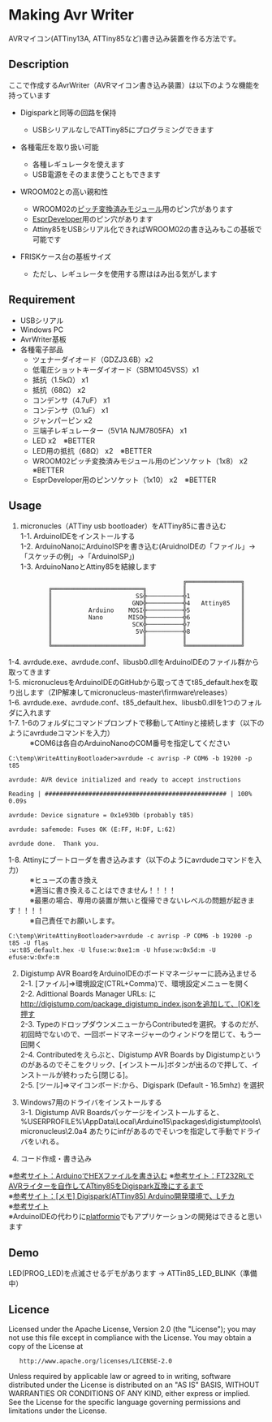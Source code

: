 ﻿Making Avr Writer
====

AVRマイコン(ATTiny13A, ATTiny85など)書き込み装置を作る方法です。

## Description

ここで作成するAvrWriter（AVRマイコン書き込み装置）は以下のような機能を持っています

- Digisparkと同等の回路を保持
    - USBシリアルなしでATTiny85にプログラミングできます

- 各種電圧を取り扱い可能
    - 各種レギュレータを使えます
    - USB電源をそのまま使うこともできます

- WROOM02との高い親和性
    - WROOM02の[ピッチ変換済みモジュール](https://www.switch-science.com/catalog/2347/)用のピン穴があります
    - [EsprDeveloper](https://www.switch-science.com/catalog/2500/)用のピン穴があります
    - Attiny85をUSBシリアル化できればWROOM02の書き込みもこの基板で可能です

- FRISKケース台の基板サイズ
    - ただし、レギュレータを使用する際ははみ出る気がします

## Requirement

* USBシリアル
* Windows PC
* AvrWriter基板
* 各種電子部品
  * ツェナーダイオード（GDZJ3.6B）x2  
  * 低電圧ショットキーダイオード（SBM1045VSS）x1  
  * 抵抗（1.5kΩ） x1
  * 抵抗（68Ω） x2
  * コンデンサ（4.7uF） x1
  * コンデンサ（0.1uF） x1
  * ジャンパーピン x2
  * 三端子レギュレーター（5V1A NJM7805FA） x1  
  * LED x2　※BETTER  
  * LED用の抵抗（68Ω） x2　※BETTER
  * WROOM02ピッチ変換済みモジュール用のピンソケット（1x8） x2　※BETTER
  * EsprDeveloper用のピンソケット（1x10） x2　※BETTER

## Usage

1. micronucles（ATTiny usb bootloader）をATTiny85に書き込む  
   1-1. ArduinoIDEをインストールする  
   1-2. ArduinoNanoにArduinoISPを書き込む(AruidnoIDEの「ファイル」→「スケッチの例」→「ArduinoISP」)  
   1-3. ArduinoNanoとAttiny85を結線します    
```
                                                ╔═══════════════╗
           ╔═════════════════════════╗          ║               ║
           ║                       SS╬──────────╬1              ║
           ║                      GND╬──────────╬4   Attiny85   ║
           ║          Arduino    MOSI╬──────────╬5              ║
           ║          Nano       MISO╬──────────╬6              ║
           ║                      SCK╬──────────╬7              ║
           ║                       5V╬──────────╬8              ║
           ║                         ║          ║               ║
           ╚═════════════════════════╝          ╚═══════════════╝
```
   1-4. avrdude.exe、avrdude.conf、libusb0.dllをArduinoIDEのファイル群から取ってきます  
   1-5. micronucleusをArduinoIDEのGitHubから取ってきてt85_default.hexを取り出します（ZIP解凍してmicronucleus-master\firmware\releases）  
   1-6. avrdude.exe、avrdude.conf、t85_default.hex、libusb0.dllを1つのフォルダに入れます    
   1-7. 1-6のフォルダにコマンドプロンプトで移動してAttinyと接続します（以下のようにavrdudeコマンドを入力）    
   　　　※COM6は各自のArduinoNanoのCOM番号を指定してください  
```
C:\temp\WriteAttinyBootloader>avrdude -c avrisp -P COM6 -b 19200 -p t85

avrdude: AVR device initialized and ready to accept instructions

Reading | ################################################## | 100% 0.09s

avrdude: Device signature = 0x1e930b (probably t85)

avrdude: safemode: Fuses OK (E:FF, H:DF, L:62)

avrdude done.  Thank you.
```
   1-8. Attinyにブートローダを書き込みます（以下のようにavrdudeコマンドを入力）  
   　　　※ヒューズの書き換え  
   　　　※適当に書き換えることはできません！！！！  
   　　　※最悪の場合、専用の装置が無いと復帰できないレベルの問題が起きます！！！！  
   　　　※自己責任でお願いします。  
```
C:\temp\WriteAttinyBootloader>avrdude -c avrisp -P COM6 -b 19200 -p t85 -U flas
:w:t85_default.hex -U lfuse:w:0xe1:m -U hfuse:w:0x5d:m -U efuse:w:0xfe:m
```

2. Digistump AVR BoardをArduinoIDEのボードマネージャーに読み込ませる  
   2-1. [ファイル]=>環境設定(CTRL+Comma)で、環境設定メニューを開く  
   2-2. Adittional Boards Manager URLs: に http://digistump.com/package_digistump_index.jsonを追加して、[OK]を押す  
   2-3. TypeのドロップダウンメニューからContributedを選択。するのだが、初回時でないので、一回ボードマネージャーのウィンドウを閉じて、もう一回開く  
   2-4. Contributedをえらぶと、Digistump AVR Boards by Digistumpというのがあるのでそこをクリック、[インストール]ボタンが出るので押して、インストールが終わったら[閉じる]。  
   2-5. [ツール]=>マイコンボード:から、Digispark (Default - 16.5mhz) を選択  

3. Windows7用のドライバをインストールする  
   3-1. Digistump AVR Boardsパッケージをインストールすると、 %USERPROFILE%\AppData\Local\Arduino15\packages\digistump\tools\micronucleus\2.0a4 あたりにinfがあるのでそいつを指定して手動でドライバをいれる。  

4. コード作成・書き込み
  
※[参考サイト：ArduinoでHEXファイルを書き込む](http://blog.livedoor.jp/hymne333/archives/4710525.html)
※[参考サイト：FT232RLでAVRライターを自作してATtiny85をDigispark互換にするまで](https://qiita.com/erukiti/items/0a51d959082e242e2e2a)  
※[参考サイト：[メモ] Digispark(ATTiny85) Arduino開発環境で、Lチカ](https://qiita.com/mt08/items/df4ed8c659b205d1fa1e)  
※[参考サイト](https://gist.github.com/Ircama/22707e938e9c8f169d9fe187797a2a2c)   
※ArduinoIDEの代わりに[platformio](http://qiita.com/erukiti/items/74a848489ec102841b66)でもアプリケーションの開発はできると思います  

## Demo

LED(PROG_LED)を点滅させるデモがあります → ATTin85_LED_BLINK（準備中）

## Licence

   Licensed under the Apache License, Version 2.0 (the "License");
   you may not use this file except in compliance with the License.
   You may obtain a copy of the License at

       http://www.apache.org/licenses/LICENSE-2.0

   Unless required by applicable law or agreed to in writing, software
   distributed under the License is distributed on an "AS IS" BASIS,
   WITHOUT WARRANTIES OR CONDITIONS OF ANY KIND, either express or implied.
   See the License for the specific language governing permissions and
   limitations under the License.

